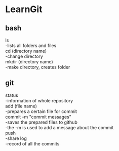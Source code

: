 # LearnGit
## bash
ls<br>
-lists all folders and files <br>
cd (directory name) <br>
-change directory <br>
mkdir (directory name) <br>
-make directory, creates folder <br>

## git
status <br>
-information of whole repository <br>
add (file name) <br>
-prepares a certain file for commit <br>
commit -m "commit messages" <br>
-saves the prepared files to github <br>
-the -m is used to add a message about the commit <br>
push <br>
-share
log <br>
-record of all the commits 